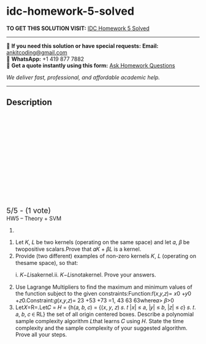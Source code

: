 # idc-homework-5-solved
**TO GET THIS SOLUTION VISIT:** [IDC Homework 5 Solved](https://www.ankitcodinghub.com/product/idc-homework-5-solved/)


---

📩 **If you need this solution or have special requests:** **Email:** ankitcoding@gmail.com  
📱 **WhatsApp:** +1 419 877 7882  
📄 **Get a quote instantly using this form:** [Ask Homework Questions](https://www.ankitcodinghub.com/services/ask-homework-questions/)

*We deliver fast, professional, and affordable academic help.*

---

<h2>Description</h2>



<div class="kk-star-ratings kksr-auto kksr-align-center kksr-valign-top" data-payload="{&quot;align&quot;:&quot;center&quot;,&quot;id&quot;:&quot;91371&quot;,&quot;slug&quot;:&quot;default&quot;,&quot;valign&quot;:&quot;top&quot;,&quot;ignore&quot;:&quot;&quot;,&quot;reference&quot;:&quot;auto&quot;,&quot;class&quot;:&quot;&quot;,&quot;count&quot;:&quot;1&quot;,&quot;legendonly&quot;:&quot;&quot;,&quot;readonly&quot;:&quot;&quot;,&quot;score&quot;:&quot;5&quot;,&quot;starsonly&quot;:&quot;&quot;,&quot;best&quot;:&quot;5&quot;,&quot;gap&quot;:&quot;4&quot;,&quot;greet&quot;:&quot;Rate this product&quot;,&quot;legend&quot;:&quot;5\/5 - (1 vote)&quot;,&quot;size&quot;:&quot;24&quot;,&quot;title&quot;:&quot;IDC Homework 5 Solved&quot;,&quot;width&quot;:&quot;138&quot;,&quot;_legend&quot;:&quot;{score}\/{best} - ({count} {votes})&quot;,&quot;font_factor&quot;:&quot;1.25&quot;}">

<div class="kksr-stars">

<div class="kksr-stars-inactive">
            <div class="kksr-star" data-star="1" style="padding-right: 4px">


<div class="kksr-icon" style="width: 24px; height: 24px;"></div>
        </div>
            <div class="kksr-star" data-star="2" style="padding-right: 4px">


<div class="kksr-icon" style="width: 24px; height: 24px;"></div>
        </div>
            <div class="kksr-star" data-star="3" style="padding-right: 4px">


<div class="kksr-icon" style="width: 24px; height: 24px;"></div>
        </div>
            <div class="kksr-star" data-star="4" style="padding-right: 4px">


<div class="kksr-icon" style="width: 24px; height: 24px;"></div>
        </div>
            <div class="kksr-star" data-star="5" style="padding-right: 4px">


<div class="kksr-icon" style="width: 24px; height: 24px;"></div>
        </div>
    </div>

<div class="kksr-stars-active" style="width: 138px;">
            <div class="kksr-star" style="padding-right: 4px">


<div class="kksr-icon" style="width: 24px; height: 24px;"></div>
        </div>
            <div class="kksr-star" style="padding-right: 4px">


<div class="kksr-icon" style="width: 24px; height: 24px;"></div>
        </div>
            <div class="kksr-star" style="padding-right: 4px">


<div class="kksr-icon" style="width: 24px; height: 24px;"></div>
        </div>
            <div class="kksr-star" style="padding-right: 4px">


<div class="kksr-icon" style="width: 24px; height: 24px;"></div>
        </div>
            <div class="kksr-star" style="padding-right: 4px">


<div class="kksr-icon" style="width: 24px; height: 24px;"></div>
        </div>
    </div>
</div>


<div class="kksr-legend" style="font-size: 19.2px;">
            5/5 - (1 vote)    </div>
    </div>
<div class="page" title="Page 1">
<div class="layoutArea">
<div class="column">
HW5 – Theory + SVM

1.

<ol>
<li>Let 𝐾, 𝐿 be two kernels (operating on the same space) and let 𝛼, 𝛽 be twopositive scalars.Prove that 𝛼𝐾 + 𝛽𝐿 is a kernel.</li>
<li>Provide (two different) examples of non-zero kernels 𝐾, 𝐿 (operating on thesame space), so that:

i. 𝐾−𝐿isakernel.ii. 𝐾−𝐿isnotakernel. Prove your answers.</li>
</ol>
<ol start="2">
<li>Use Lagrange Multipliers to find the maximum and minimum values of the function subject to the given constraints:Function:𝑓(𝑥,𝑦,𝑧)= 𝑥0 +𝑦0 +𝑧0.Constraint:𝑔(𝑥,𝑦,𝑧)= 23 +53 +73 =1, 43 63 63where𝛼&gt; 𝛽&gt;0</li>
<li>Let𝑋=R=.Let𝐶 = 𝐻 = {h(𝑎, 𝑏, 𝑐) = {(𝑥, 𝑦, 𝑧) 𝑠. 𝑡 |𝑥| ≤ 𝑎, |𝑦| ≤ 𝑏, |𝑧| ≤ 𝑐} 𝑠. 𝑡. 𝑎, 𝑏, 𝑐 ∈ RL} the set of all origin centered boxes. Describe a polynomial sample complexity algorithm 𝐿that learns 𝐶 using 𝐻. State the time complexity and the sample complexity of your suggested algorithm. Prove all your steps.</li>
</ol>
</div>
</div>
</div>
